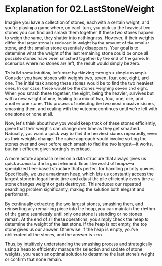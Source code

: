 # Explanation for 02.LastStoneWeight

Imagine you have a collection of stones, each with a certain weight, and you're playing a game where, on each turn, you pick up the heaviest two stones you can find and smash them together. If these two stones happen to weigh the same, they shatter into nothingness. However, if their weights differ, the larger stone is reduced in weight by the amount of the smaller stone, and the smaller stone essentially disappears. Your goal is to determine what the weight of the last remaining stone could be once all possible stones have been smashed together by the end of the game. In scenarios where no stones are left, the result would simply be zero.

To build some intuition, let’s start by thinking through a simple example. Consider you have stones with weights two, seven, four, one, eight, and one. The initial task among these stones would be to find the two heaviest ones. In our case, these would be the stones weighing seven and eight. When you smash these together, the eight, being the heavier, survives but with a new weight of one, leading to a mix of two, four, one, one, and another one stone. This process of selecting the two most massive stones, smashing them, and dealing with the outcome continues until we're left with one stone or none at all.

Now, let's think about how you would keep track of these stones efficiently, given that their weights can change over time as they get smashed. Naturally, you want a quick way to find the heaviest stones repeatedly, even as their weights change. The naive approach would involve sorting the stones over and over before each smash to find the two largest—it works, but isn't efficient given sorting's overhead.

A more astute approach relies on a data structure that always gives us quick access to the largest element. Enter the world of heaps—a specialized tree-based structure that’s perfect for handling priority queues. Specifically, we use a maximum heap, which lets us constantly access the largest stone in logarithmic time and adjust the pile efficiently every time a stone changes weight or gets destroyed. This reduces our repeated searching problem significantly, making the solution both elegant and performant.

By continually extracting the two largest stones, smashing them, and reinserting any remaining piece into the heap, you can maintain the rhythm of the game seamlessly until only one stone is standing or no stones remain. At the end of all these operations, you simply check the heap to determine the weight of the last stone. If the heap is not empty, the top stone gives us our answer. Otherwise, if the heap is empty, you've obliterated all the stones, and the answer is zero.

Thus, by intuitively understanding the smashing process and strategically using a heap to efficiently manage the selection and update of stone weights, you reach an optimal solution to determine the last stone’s weight or confirm that none remain.